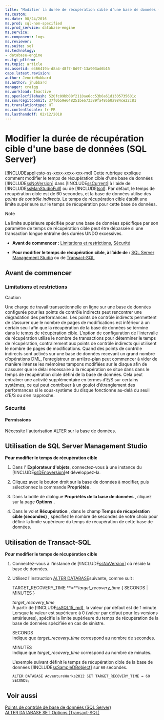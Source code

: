 ```yaml
---
title: "Modifier la durée de récupération cible d’une base de données (SQL Server) | Microsoft Docs"
ms.custom: 
ms.date: 08/24/2016
ms.prod: sql-non-specified
ms.prod_service: database-engine
ms.service: 
ms.component: logs
ms.reviewer: 
ms.suite: sql
ms.technology:
- database-engine
ms.tgt_pltfrm: 
ms.topic: article
ms.assetid: e466419a-d8a4-48f7-8d97-13a903ad6b15
caps.latest.revision: 
author: JennieHubbard
ms.author: jhubbard
manager: craigg
ms.workload: Inactive
ms.openlocfilehash: 520fc09bb08f2110ae6cc53b6a61d1305735601c
ms.sourcegitcommit: 37f0b59e648251be673389fa486b0a984ce22c81
ms.translationtype: HT
ms.contentlocale: fr-FR
ms.lasthandoff: 02/12/2018
---
```

# <a name="change-the-target-recovery-time-of-a-database-sql-server"></a>Modifier la durée de récupération cible d'une base de données (SQL Server)
[!INCLUDE[appliesto-ss-xxxx-xxxx-xxx-md](../../includes/appliesto-ss-xxxx-xxxx-xxx-md.md)]
Cette rubrique explique comment modifier le temps de récupération cible d'une base de données [!INCLUDE[ssNoVersion](../../includes/ssnoversion-md.md)] dans [!INCLUDE[ssCurrent](../../includes/sscurrent-md.md)] à l'aide de [!INCLUDE[ssManStudioFull](../../includes/ssmanstudiofull-md.md)] ou de [!INCLUDE[tsql](../../includes/tsql-md.md)]. Par défaut, le temps de récupération cible est de 60 secondes, et la base de données utilise des *points de contrôle indirects*. Le temps de récupération cible établit une limite supérieure sur le temps de récupération pour cette base de données.  
  
> [!NOTE]  
>  La limite supérieure spécifiée pour une base de données spécifique par son paramètre de temps de récupération cible peut être dépassée si une transaction longue entraîne des durées UNDO excessives.  
  
-   **Avant de commencer :**  [Limitations et restrictions](#Restrictions), [Sécurité](#Security)  
  
-   **Pour modifier le temps de récupération cible, à l’aide de :**  [SQL Server Management Studio](#SSMSProcedure) ou de [Transact-SQL](#TsqlProcedure)  
  
##  <a name="BeforeYouBegin"></a> Avant de commencer  
  
###  <a name="Restrictions"></a> Limitations et restrictions 
  
> [!CAUTION]  
>  Une charge de travail transactionnelle en ligne sur une base de données configurée pour les points de contrôle indirects peut rencontrer une dégradation des performances. Les points de contrôle indirects permettent de s’assurer que le nombre de pages de modifications est inférieur à un certain seuil afin que la récupération de la base de données se termine dans le temps de récupération cible. L’option de configuration de l’intervalle de récupération utilise le nombre de transactions pour déterminer le temps de récupération, contrairement aux points de contrôle indirects qui utilisent le nombre de pages de modifications. Quand des points de contrôle indirects sont activés sur une base de données recevant un grand nombre d’opérations DML, l’enregistreur en arrière-plan peut commencer à vider de manière intense les mémoires tampons modifiées sur le disque afin de s’assurer que le délai nécessaire à la récupération se situe dans dans le temps de récupération cible défini de la base de données. Cela peut entraîner une activité supplémentaire en termes d’E/S sur certains systèmes, ce qui peut contribuer à un goulot d’étranglement des performances si le sous-système du disque fonctionne au-delà du seuil d’E/S ou s’en rapproche.  
  
###  <a name="Security"></a> Sécurité  
  
####  <a name="Permissions"></a> Permissions  
 Nécessite l'autorisation ALTER sur la base de données.  
  
##  <a name="SSMSProcedure"></a> Utilisation de SQL Server Management Studio  
 **Pour modifier le temps de récupération cible**  
  
1.  Dans l' **Explorateur d'objets**, connectez-vous à une instance du [!INCLUDE[ssDEnoversion](../../includes/ssdenoversion-md.md)]et développez-la.  
  
2.  Cliquez avec le bouton droit sur la base de données à modifier, puis sélectionnez la commande **Propriétés** .  
  
3.  Dans la boîte de dialogue **Propriétés de la base de données** , cliquez sur la page **Options** .  
  
4.  Dans le volet **Récupération** , dans le champ **Temps de récupération cible (secondes)** , spécifiez le nombre de secondes de votre choix pour définir la limite supérieure du temps de récupération de cette base de données.  
  
##  <a name="TsqlProcedure"></a> Utilisation de Transact-SQL  
 **Pour modifier le temps de récupération cible**  
  
1.  Connectez-vous à l'instance de [!INCLUDE[ssNoVersion](../../includes/ssnoversion-md.md)] où réside la base de données.  
  
2.  Utilisez l'instruction [ALTER DATABASE](../../t-sql/statements/alter-database-transact-sql-set-options.md)suivante, comme suit :  
  
     TARGET_RECOVERY_TIME **=***target_recovery_time* { SECONDS | MINUTES }  
  
     *target_recovery_time*  
     À partir de [!INCLUDE[ssSQL15_md](../../includes/sssql15-md.md)], la valeur par défaut est de 1 minute. Lorsque la valeur est supérieure à 0 (valeur par défaut pour les versions antérieures), spécifie la limite supérieure du temps de récupération de la base de données spécifiée en cas de sinistre.  
  
     SECONDS  
     Indique que *target_recovery_time* correspond au nombre de secondes.  
  
     MINUTES  
     Indique que *target_recovery_time* correspond au nombre de minutes.  
  
     L'exemple suivant définit le temps de récupération cible de la base de données [!INCLUDE[ssSampleDBobject](../../includes/sssampledbobject-md.md)] sur `60` secondes.  
  
    ```  
    ALTER DATABASE AdventureWorks2012 SET TARGET_RECOVERY_TIME = 60 SECONDS;  
    ```  
  
## <a name="see-also"></a> Voir aussi  
 [Points de contrôle de base de données &#40;SQL Server&#41;](../../relational-databases/logs/database-checkpoints-sql-server.md)   
 [ALTER DATABASE SET Options &#40;Transact-SQL&#41;](../../t-sql/statements/alter-database-transact-sql-set-options.md)  
  
  
